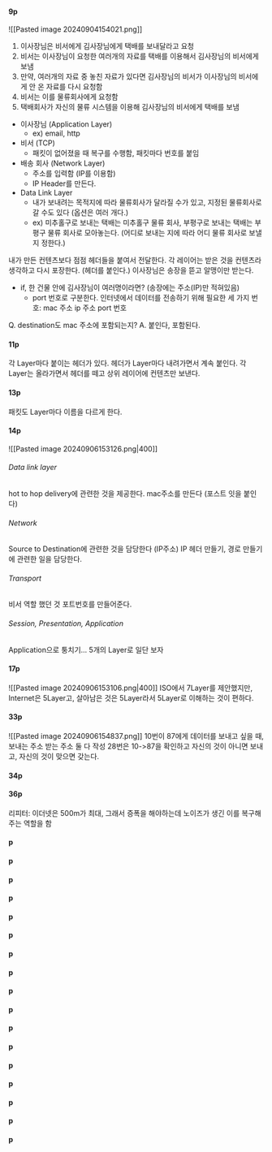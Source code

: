 #### 9p
![[Pasted image 20240904154021.png]]
1. 이사장님은 비서에게 김사장님에게 택배를 보내달라고 요청
2. 비서는 이사장님이 요청한 여러개의 자료를 택배를 이용해서 김사장님의 비서에게 보냄
3. 만약, 여러개의 자료 중 놓친 자료가 있다면 김사장님의 비서가 이사장님의 비서에게 안 온 자료를 다시 요청함
4. 비서는 이를 물류회사에게 요청함
5. 택배회사가 자신의 물류 시스템을 이용해 김사장님의 비서에게 택배를 보냄

- 이사장님 (Application Layer) 
	- ex) email, http
- 비서 (TCP) 
	- 패킷이 없어졌을 때 복구를 수행함, 패킷마다 번호를 붙임
- 배송 회사 (Network Layer) 
	- 주소를 입력함 (IP를 이용함)
	- IP Header를 만든다.
- Data Link Layer
	- 내가 보내려는 목적지에 따라 물류회사가 달라질 수가 있고, 지정된 물류회사로 갈 수도 있다 
	  (옵션은 여러 개다.)
	- ex) 미추홀구로 보내는 택배는 미추홀구 물류 회사, 부평구로 보내는 택배는 부평구 물류 회사로 모아놓는다. (어디로 보내는 지에 따라 어디 물류 회사로 보낼 지 정한다.)
	
내가 만든 컨텐츠보다 점점 헤더들을 붙여서 전달한다.
각 레이어는 받은 것을 컨텐츠라 생각하고 다시 포장한다. (헤더를 붙인다.)
이사장님은 송장을 뜯고 알맹이만 받는다.

- if, 한 건물 안에 김사장님이 여러명이라면? (송장에는 주소(IP)만 적혀있음)
	- port 번호로 구분한다.
인터넷에서 데이터를 전송하기 위해 필요한 세 가지 번호: mac 주소 ip 주소 port 번호

 Q. destination도 mac 주소에 포함되는지? A. 붙인다, 포함된다.
#### 11p
각 Layer마다 붙이는 헤더가 있다.
헤더가 Layer마다 내려가면서 계속 붙인다.
각 Layer는 올라가면서 헤더를 떼고 상위 레이어에 컨텐츠만 보낸다.

#### 13p
패킷도 Layer마다 이름을 다르게 한다.
#### 14p
![[Pasted image 20240906153126.png|400]]
###### Data link layer
hot to hop delivery에 관련한 것을 제공한다.
mac주소를 만든다 (포스트 잇을 붙인다)
###### Network
Source to Destination에 관련한 것을 담당한다 (IP주소)
IP 헤더 만들기, 경로 만들기에 관련한 일을 담당한다.
###### Transport
비서 역할 했던 것
포트번호를 만들어준다.
###### Session, Presentation, Application
Application으로 퉁치기... 5개의 Layer로 일단 보자
#### 17p
![[Pasted image 20240906153106.png|400]]
ISO에서 7Layer를 제안했지만, Internet은 5Layer고, 살아남은 것은 5Layer라서 5Layer로 이해하는 것이 편하다.

#### 33p
![[Pasted image 20240906154837.png]]
10번이 87에게 데이터를 보내고 싶을 때, 보내는 주소 받는 주소 둘 다 작성
28번은 10->87을 확인하고 자신의 것이 아니면 보내고, 자신의 것이 맞으면 갖는다.
#### 34p


#### 36p
리피터: 이더넷은 500m가 최대, 그래서 증폭을 해야하는데 노이즈가 생긴 이를 복구해주는 역할을 함

#### p

#### p

#### p

#### p

#### p

#### p

#### p

#### p

#### p

#### p

#### p

#### p

#### p

#### p

#### p

#### p

#### p

